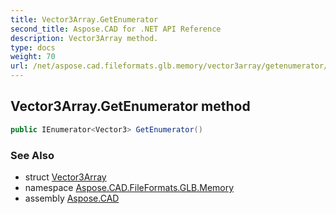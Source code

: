 ```yaml
---
title: Vector3Array.GetEnumerator
second_title: Aspose.CAD for .NET API Reference
description: Vector3Array method. 
type: docs
weight: 70
url: /net/aspose.cad.fileformats.glb.memory/vector3array/getenumerator/
---
```

## Vector3Array.GetEnumerator method

```csharp
public IEnumerator<Vector3> GetEnumerator()
```

### See Also

* struct [Vector3Array](../)
* namespace [Aspose.CAD.FileFormats.GLB.Memory](../../../aspose.cad.fileformats.glb.memory/)
* assembly [Aspose.CAD](../../../)


